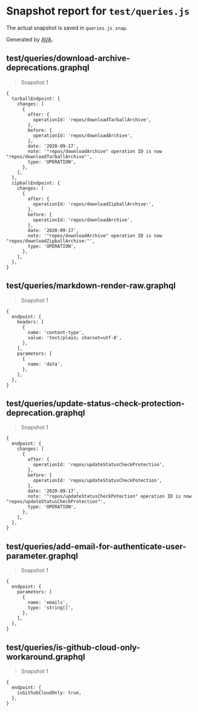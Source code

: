# Snapshot report for `test/queries.js`

The actual snapshot is saved in `queries.js.snap`.

Generated by [AVA](https://avajs.dev).

## test/queries/download-archive-deprecations.graphql

> Snapshot 1

    {
      tarballEndpoint: {
        changes: [
          {
            after: {
              operationId: 'repos/downloadTarballArchive',
            },
            before: {
              operationId: 'repos/downloadArchive',
            },
            date: '2020-09-17',
            note: '"repos/downloadArchive" operation ID is now "repos/downloadTarballArchive"',
            type: 'OPERATION',
          },
        ],
      },
      zipballEndpoint: {
        changes: [
          {
            after: {
              operationId: 'repos/downloadZipballArchive:',
            },
            before: {
              operationId: 'repos/downloadArchive',
            },
            date: '2020-09-17',
            note: '"repos/downloadArchive" operation ID is now "repos/downloadZipballArchive:"',
            type: 'OPERATION',
          },
        ],
      },
    }

## test/queries/markdown-render-raw.graphql

> Snapshot 1

    {
      endpoint: {
        headers: [
          {
            name: 'content-type',
            value: 'text/plain; charset=utf-8',
          },
        ],
        parameters: [
          {
            name: 'data',
          },
        ],
      },
    }

## test/queries/update-status-check-protection-deprecation.graphql

> Snapshot 1

    {
      endpoint: {
        changes: [
          {
            after: {
              operationId: 'repos/updateStatusCheckProtection',
            },
            before: {
              operationId: 'repos/updateStatusCheckPotection',
            },
            date: '2020-09-17',
            note: '"repos/updateStatusCheckPotection" operation ID is now "repos/updateStatusCheckProtection"',
            type: 'OPERATION',
          },
        ],
      },
    }

## test/queries/add-email-for-authenticate-user-parameter.graphql

> Snapshot 1

    {
      endpoint: {
        parameters: [
          {
            name: 'emails',
            type: 'string[]',
          },
        ],
      },
    }

## test/queries/is-github-cloud-only-workaround.graphql

> Snapshot 1

    {
      endpoint: {
        isGithubCloudOnly: true,
      },
    }
